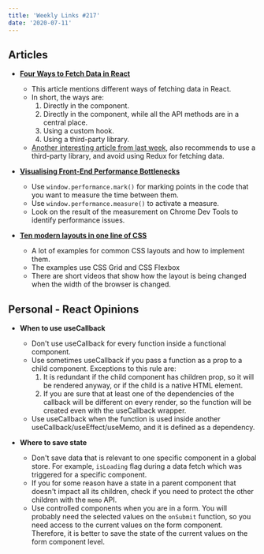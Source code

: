 ```yaml
---
title: 'Weekly Links #217'
date: '2020-07-11'
---
```


## Articles

- **[Four Ways to Fetch Data in React](https://www.bitnative.com/2020/07/06/four-ways-to-fetch-data-in-react/)**

  - This article mentions different ways of fetching data in React.
  - In short, the ways are:
    1. Directly in the component.
    2. Directly in the component, while all the API methods are in a central place.
    3. Using a custom hook.
    4. Using a third-party library.
  - [Another interesting article from last week](https://dev.to/g_abud/why-i-quit-redux-1knl), also recommends to use a third-party library, and avoid using Redux for fetching data.

- **[Visualising Front-End Performance Bottlenecks](https://dev.to/dazn/visualising-front-end-performance-bottlenecks-4da6)**

  - Use `window.performance.mark()` for marking points in the code that you want to measure the time between them.
  - Use `window.performance.measure()` to activate a measure.
  - Look on the result of the measurement on Chrome Dev Tools to identify performance issues.

- **[Ten modern layouts in one line of CSS](https://web.dev/one-line-layouts/)**
  - A lot of examples for common CSS layouts and how to implement them.
  - The examples use CSS Grid and CSS Flexbox
  - There are short videos that show how the layout is being changed when the width of the browser is changed.

## Personal - React Opinions

- **When to use useCallback**

  - Don't use useCallback for every function inside a functional component.
  - Use sometimes useCallback if you pass a function as a prop to a child component. Exceptions to this rule are:
    1. It is redundant if the child component has children prop, so it will be rendered anyway, or if the child is a native HTML element.
    2. If you are sure that at least one of the dependencies of the callback will be different on every render, so the function will be created even with the useCallback wrapper.
  - Use useCallback when the function is used inside another useCallback/useEffect/useMemo, and it is defined as a dependency.

- **Where to save state**
  - Don't save data that is relevant to one specific component in a global store. For example, `isLoading` flag during a data fetch which was triggered for a specific component.
  - If you for some reason have a state in a parent component that doesn't impact all its children, check if you need to protect the other children with the `memo` API.
  - Use controlled components when you are in a form. You will probably need the selected values on the `onSubmit` function, so you need access to the current values on the form component. Therefore, it is better to save the state of the current values on the form component level.
